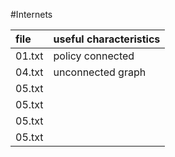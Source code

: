 #Internets

file | useful characteristics  
:---------- | :----------  
01.txt |  policy connected 
04.txt | unconnected graph  
05.txt | 
05.txt | 
05.txt | 
05.txt | 
